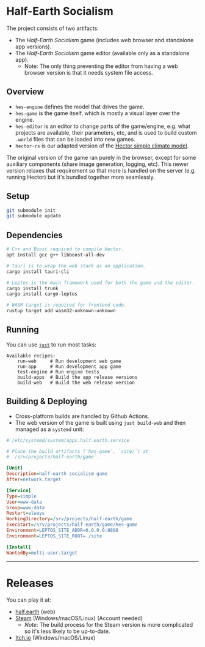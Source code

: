 # Half-Earth Socialism

The project consists of two artifacts:

- The _Half-Earth Socialism_ game (includes web browser and standalone app versions).
- The _Half-Earth Socialism_ game editor (available only as a standalone app).
  - Note: The only thing preventing the editor from having a web browser version is that it needs system file access.

## Overview

- `hes-engine` defines the model that drives the game.
- `hes-game` is the game itself, which is mostly a visual layer over the engine.
- `hes-editor` is an editor to change parts of the game/engine, e.g. what projects are available, their parameters, etc, and is used to build custom `.world` files that can be loaded into new games.
- `hector-rs` is our adapted version of the [Hector simple climate model](https://jgcri.github.io/hector/).

The original version of the game ran purely in the browser, except for some auxiliary components (share image generation, logging, etc). This newer version relaxes that requirement so that more is handled on the server (e.g. running Hector) but it's bundled together more seamlessly.


## Setup

```bash
git submodule init
git submodule update
```

## Dependencies

```bash
# C++ and Boost required to compile Hector.
apt install gcc g++ libboost-all-dev

# Tauri is to wrap the web stack as an application.
cargo install tauri-cli

# Leptos is the main framework used for both the game and the editor.
cargo install trunk
cargo install cargo-leptos

# WASM target is required for frontend code.
rustup target add wasm32-unknown-unknown
```

## Running

You can use [`just`](https://github.com/casey/just) to run most tasks:

```
Available recipes:
    run-web     # Run development web game
    run-app     # Run development app game
    test-engine # Run engine tests
    build-apps  # Build the app release versions
    build-web   # Build the web release version
```

## Building & Deploying

- Cross-platform builds are handled by Github Actions.
- The web version of the game is built using `just build-web` and then managed as a `systemd` unit:

```ini
# /etc/systemd/system/apps.half.earth.service

# Place the build artifacts (`hes-game`, `site/`) at
# `/srv/projects/half-earth/game`.

[Unit]
Description=half-earth socialism game
After=network.target

[Service]
Type=simple
User=www-data
Group=www-data
Restart=always
WorkingDirectory=/srv/projects/half-earth/game
ExecStart=/srv/projects/half-earth/game/hes-game
Environment=LEPTOS_SITE_ADDR=0.0.0.0:8888
Environment=LEPTOS_SITE_ROOT=./site

[Install]
WantedBy=multi-user.target
```

---

# Releases

You can play it at:
* [half.earth](https://play.half.earth/) (web)
* [Steam](https://store.steampowered.com/app/2071530/HalfEarth_Socialism/) (Windows/macOS/Linux) (Account needed)
  - _Note_: The build process for the Steam version is more complicated so it's less likely to be up-to-date.
* [Itch.io](https://frnsys.itch.io/half-earth-socialism) (Windows/macOS/Linux)
